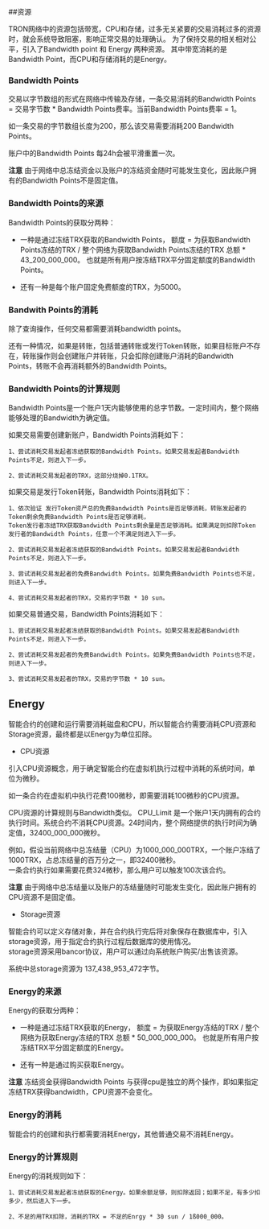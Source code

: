
##资源

TRON网络中的资源包括带宽，CPU和存储，过多无关紧要的交易消耗过多的资源时，就会系统导致阻塞，影响正常交易的处理确认。
为了保持交易的相关相对公平，引入了Bandwidth point 和 Energy 两种资源。
其中带宽消耗的是Bandwidth Point，而CPU和存储消耗的是Energy。 

### Bandwidth Points

交易以字节数组的形式在网络中传输及存储，一条交易消耗的Bandwidth Points = 交易字节数 * Bandwidth Points费率。当前Bandwidth Points费率 = 1。

如一条交易的字节数组长度为200，那么该交易需要消耗200 Bandwidth Points。

账户中的Bandwidth Points 每24h会被平滑重置一次。

**注意** 由于网络中总冻结资金以及账户的冻结资金随时可能发生变化，因此账户拥有的Bandwidth Points不是固定值。

### Bandwidth Points的来源

Bandwidth Points的获取分两种：

- 一种是通过冻结TRX获取的Bandwidth Points， 额度 = 为获取Bandwidth Points冻结的TRX / 整个网络为获取Bandwidth Points冻结的TRX 总额 * 43_200_000_000。
也就是所有用户按冻结TRX平分固定额度的Bandwidth Points。

- 还有一种是每个账户固定免费额度的TRX，为5000。

### Bandwith Points的消耗

除了查询操作，任何交易都需要消耗bandwidth points。

还有一种情况，如果是转账，包括普通转账或发行Token转账，如果目标账户不存在，转账操作则会创建账户并转账，只会扣除创建账户消耗的Bandwidth Points，转账不会再消耗额外的Bandwidth Points。

### Bandwidth Points的计算规则

Bandwidth Points是一个账户1天内能够使用的总字节数。一定时间内，整个网络能够处理的Bandwidth为确定值。

如果交易需要创建新账户，Bandwidth Points消耗如下：

    1、尝试消耗交易发起者冻结获取的Bandwidth Points。如果交易发起者Bandwidth Points不足，则进入下一步。

    2、尝试消耗交易发起者的TRX，这部分烧掉0.1TRX。

如果交易是发行Token转账，Bandwidth Points消耗如下：

    1、依次验证 发行Token资产总的免费Bandwidth Points是否足够消耗，转账发起者的Token剩余免费Bandwidth Points是否足够消耗，
    Token发行者冻结TRX获取Bandwidth Points剩余量是否足够消耗。如果满足则扣除Token发行者的Bandwidth Points，任意一个不满足则进入下一步。

    2、尝试消耗交易发起者冻结获取的Bandwidth Points。如果交易发起者Bandwidth Points不足，则进入下一步。

    3、尝试消耗交易发起者的免费Bandwidth Points。如果免费Bandwidth Points也不足，则进入下一步。
    
    4、尝试消耗交易发起者的TRX，交易的字节数 * 10 sun。

如果交易普通交易，Bandwidth Points消耗如下：

    1、尝试消耗交易发起者冻结获取的Bandwidth Points。如果交易发起者Bandwidth Points不足，则进入下一步。

    2、尝试消耗交易发起者的免费Bandwidth Points。如果免费Bandwidth Points也不足，则进入下一步。
    
    3、尝试消耗交易发起者的TRX，交易的字节数 * 10 sun。


## Energy

智能合约的创建和运行需要消耗磁盘和CPU，所以智能合约需要消耗CPU资源和Storage资源，最终都是以Energy为单位扣除。

- CPU资源

引入CPU资源概念，用于确定智能合约在虚拟机执行过程中消耗的系统时间，单位为微秒。

如一条合约在虚拟机中执行花费100微秒，即需要消耗100微秒的CPU资源。

CPU资源的计算规则与Bandwidth类似。 
CPU_Limit 是一个账户1天内拥有的合约执行时间。系统合约不消耗CPU资源。24时间内，整个网络提供的执行时间为确定值，32400_000_000微秒。        
   
例如，假设当前网络中总冻结量（CPU）为1000_000_000TRX，一个账户冻结了1000TRX，占总冻结量的百万分之一，即32400微秒。    
一条合约执行如果需要花费324微秒，那么用户可以触发100次该合约。

**注意** 由于网络中总冻结量以及账户的冻结量随时可能发生变化，因此账户拥有的CPU资源不是固定值。    

- Storage资源

智能合约可以定义存储对象，并在合约执行完后将对象保存在数据库中，引入storage资源，用于指定合约执行过程后数据库的使用情况。    
 storage资源采用bancor协议，用户可以通过向系统账户购买/出售该资源。
 
系统中总storage资源为 137_438_953_472字节。

### Energy的来源

Energy的获取分两种：

- 一种是通过冻结TRX获取的Energy， 额度 = 为获取Energy冻结的TRX / 整个网络为获取Energy冻结的TRX 总额 * 50_000_000_000。
也就是所有用户按冻结TRX平分固定额度的Energy。

- 还有一种是通过购买获取Energy。

**注意** 冻结资金获得Bandwidth Points 与获得cpu是独立的两个操作，即如果指定冻结TRX获得bandwidth，CPU资源不会变化。

### Energy的消耗

智能合约的创建和执行都需要消耗Energy，其他普通交易不消耗Energy。

### Energy的计算规则

Energy的消耗规则如下：

    1、尝试消耗交易发起者冻结获取的Energy。如果余额足够，则扣除返回；如果不足，有多少扣多少，然后进入下一步。

    2、不足的用TRX扣除，消耗的TRX = 不足的Enrgy * 30 sun / 1ß000_000。


 


